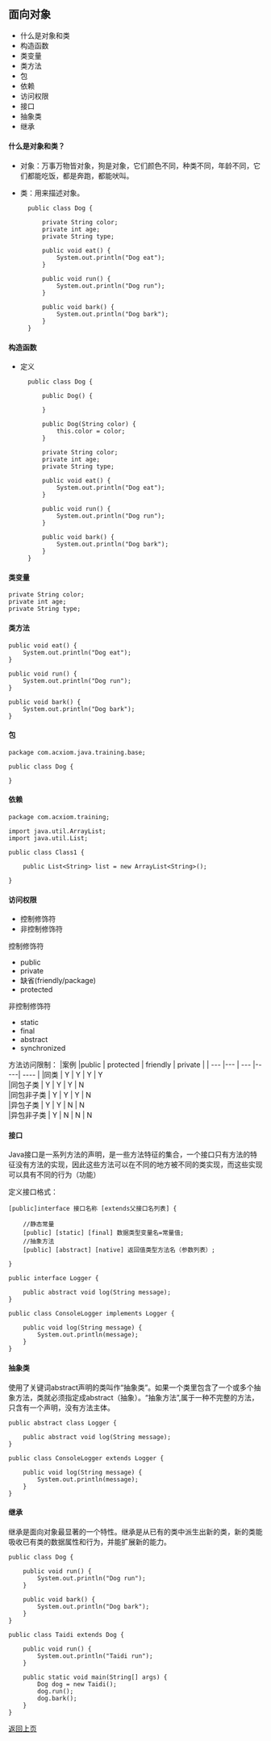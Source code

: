 ## 面向对象

+ 什么是对象和类
+ 构造函数
+ 类变量
+ 类方法
+ 包
+ 依赖
+ 访问权限
+ 接口
+ 抽象类
+ 继承

#### 什么是对象和类？

- 对象：万事万物皆对象，狗是对象，它们颜色不同，种类不同，年龄不同，它们都能吃饭，都是奔跑，都能吠叫。
- 类：用来描述对象。

		public class Dog {

			private String color;
			private int age;
			private String type;

			public void eat() {
				System.out.println("Dog eat");
			}

			public void run() {
				System.out.println("Dog run");
			}

			public void bark() {
				System.out.println("Dog bark");
			}
		}

#### 构造函数

- 定义

		public class Dog {

			public Dog() {

			}

			public Dog(String color) {
				this.color = color;
			}

			private String color;
			private int age;
			private String type;

			public void eat() {
				System.out.println("Dog eat");
			}

			public void run() {
				System.out.println("Dog run");
			}

			public void bark() {
				System.out.println("Dog bark");
			}
		}

#### 类变量

	private String color;
	private int age;
	private String type;

#### 类方法
	
	public void eat() {
		System.out.println("Dog eat");
	}

	public void run() {
		System.out.println("Dog run");
	}

	public void bark() {
		System.out.println("Dog bark");
	}

#### 包

	package com.acxiom.java.training.base;

	public class Dog {

	}

#### 依赖

	package com.acxiom.training;

	import java.util.ArrayList;
	import java.util.List;

	public class Class1 {
		
		public List<String> list = new ArrayList<String>();
		
	}


#### 访问权限

+ 控制修饰符
+ 非控制修饰符


控制修饰符

+ public
+ private
+ 缺省(friendly/package)
+ protected

非控制修饰符

+ static
+ final
+ abstract
+ synchronized

方法访问限制：
|案例		|public	| protected	|  friendly	|  private	|
| ---		|---	| ---    	|-----|  ---- 	| 
|同类		|	Y	|	Y	  	|	Y 		|	Y  		
|同包子类	|	Y	|	Y		|	Y		|	N		
|同包非子类	|	Y	|	Y		|	Y		|	N		
|异包子类	|	Y	|	Y		|	N		|	N		
|异包非子类	|	Y	|	N		|	N		|	N		

#### 接口
Java接口是一系列方法的声明，是一些方法特征的集合，一个接口只有方法的特征没有方法的实现，因此这些方法可以在不同的地方被不同的类实现，而这些实现可以具有不同的行为（功能）

定义接口格式：

	[public]interface 接口名称 [extends父接口名列表] {

		//静态常量
		[public] [static] [final] 数据类型变量名=常量值;
		//抽象方法
		[public] [abstract] [native] 返回值类型方法名（参数列表）;

	}

	public interface Logger {

		public abstract void log(String message);
	}

	public class ConsoleLogger implements Logger {

		public void log(String message) {
			System.out.println(message);
		}
	}

#### 抽象类
使用了关键词abstract声明的类叫作“抽象类”。如果一个类里包含了一个或多个抽象方法，类就必须指定成abstract（抽象）。“抽象方法”,属于一种不完整的方法，只含有一个声明，没有方法主体。
	
	public abstract class Logger {

		public abstract void log(String message);
	}

	public class ConsoleLogger extends Logger {

		public void log(String message) {
			System.out.println(message);
		}
	}

#### 继承
继承是面向对象最显著的一个特性。继承是从已有的类中派生出新的类，新的类能吸收已有类的数据属性和行为，并能扩展新的能力。

	public class Dog {

		public void run() {
			System.out.println("Dog run");
		}

		public void bark() {
			System.out.println("Dog bark");	
		}
	}

	public class Taidi extends Dog {

		public void run() {
			System.out.println("Taidi run");
		}

		public static void main(String[] args) {
			Dog dog = new Taidi();
			dog.run();
			dog.bark();
		}
	}

[返回上页](basic.md)